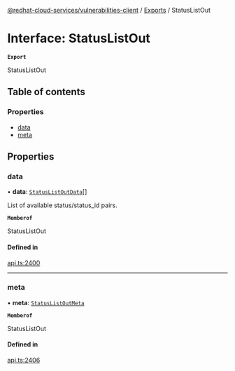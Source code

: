 [@redhat-cloud-services/vulnerabilities-client](../README.md) / [Exports](../modules.md) / StatusListOut

# Interface: StatusListOut

**`Export`**

StatusListOut

## Table of contents

### Properties

- [data](StatusListOut.md#data)
- [meta](StatusListOut.md#meta)

## Properties

### data

• **data**: [`StatusListOutData`](StatusListOutData.md)[]

List of available status/status_id pairs.

**`Memberof`**

StatusListOut

#### Defined in

[api.ts:2400](https://github.com/RedHatInsights/javascript-clients/blob/main/packages/vulnerabilities/git-api/api.ts#L2400)

___

### meta

• **meta**: [`StatusListOutMeta`](StatusListOutMeta.md)

**`Memberof`**

StatusListOut

#### Defined in

[api.ts:2406](https://github.com/RedHatInsights/javascript-clients/blob/main/packages/vulnerabilities/git-api/api.ts#L2406)
